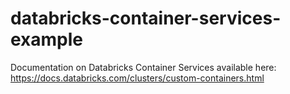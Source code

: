 # databricks-container-services-example

Documentation on Databricks Container Services available here: https://docs.databricks.com/clusters/custom-containers.html
